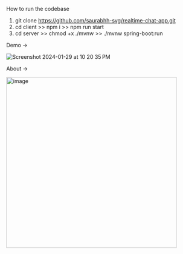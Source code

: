 How to run the codebase

1. git clone https://github.com/saurabhh-svg/realtime-chat-app.git
2. cd client >> npm i >> npm run start
3. cd server >> chmod +x ./mvnw >> ./mvnw spring-boot:run        



Demo ->

![Screenshot 2024-01-29 at 10 20 35 PM](https://github.com/saurabhh-svg/realtime-chat-app/assets/82569167/e99eee70-9a23-447e-98c9-bec46fac7233)



About ->

<img width="451" alt="image" src="https://github.com/saurabhh-svg/realtime-chat-app/assets/82569167/290c1482-bcda-472c-abc6-2dae03e655b7">

